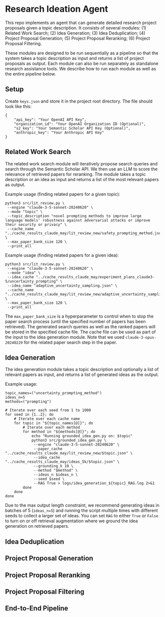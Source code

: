# Research Ideation Agent

This repo implements an agent that can generate detailed research project proposals given a topic description. It consists of several modules: (1) Related Work Search; (2) Idea Generation; (3) Idea Deduplication; (4) Project Proposal Generation; (5) Project Proposal Reranking; (6) Project Proposal Filtering. 

These modules are designed to be run sequentially as a pipeline so that the system takes a topic description as input and returns a list of project proposals as output. Each module can also be run separately as standalone research assistance tools. We describe how to run each module as well as the entire pipeline below.

## Setup

Create `keys.json` and store it in the project root directory. The file should look like this:

```
{
    "api_key": "Your OpenAI API Key",
    "organization_id": "Your OpenAI Organization ID (Optional)",
    "s2_key": "Your Semantic Scholar API Key (Optional)",
    "anthropic_key": "Your Anthropic API Key"
}
```

## Related Work Search

The related work search module will iteratively propose search queries and search through the Semantic Scholar API. We then use an LLM to score the relevance of retrieved papers for reranking. The module takes a topic description or an idea as input and returns a list of the most relevant papers as output.

Example usage (finding related papers for a given topic):
```
python3 src/lit_review.py \
 --engine "claude-3-5-sonnet-20240620" \
 --mode "topic" \
 --topic_description "novel prompting methods to improve large language models' robustness against adversarial attacks or improve their security or privacy" \
 --cache_name "../cache_results_claude_may/lit_review_new/safety_prompting_method.json" \
 --max_paper_bank_size 120 \
 --print_all
```

Example usage (finding related papers for a given idea): 
```
python3 src/lit_review.py \
 --engine "claude-3-5-sonnet-20240620" \
 --mode "idea" \
 --idea_cache "../cache_results_claude_may/experiment_plans_claude3-5/uncertainty_prompting" \
 --idea_name "adaptive_uncertainty_sampling.json" \
 --cache_name "../cache_results_claude_may/lit_review_new/adaptive_uncertainty_sampling.json" \
 --max_paper_bank_size 120 \
 --print_all
```

The `max_paper_bank_size` is a hyperparameter to control when to stop the paper search process (until the specified number of papers has been retrieved). The generated search queries as well as the ranked papers will be stored in the specified cache file. The cache file can be used as part of the input to the idea generation module. Note that we used `claude-3-opus-20240229` for the related paper search step in the paper. 


## Idea Generation

The idea generation module takes a topic description and optionally a list of relevant papers as input, and returns a list of generated ideas as the output. 

Example usage: 
```
topic_names=("uncertainty_prompting_method")
ideas_n=5
methods=("prompting")

# Iterate over each seed from 1 to 1000
for seed in {1..2}; do
    # Iterate over each cache name 
    for topic in "${topic_names[@]}"; do
        # Iterate over each method 
        for method in "${methods[@]}"; do
            echo "Running grounded_idea_gen.py on: $topic"
            python3 src/grounded_idea_gen.py \
             --engine "claude-3-5-sonnet-20240620" \
             --paper_cache "../cache_results_claude_may/lit_review_new/$topic.json" \
             --idea_cache "../cache_results_claude_may/ideas_5k/$topic.json" \
             --grounding_k 10 \
             --method "$method" \
             --ideas_n $ideas_n \
             --seed $seed \
             --RAG True > logs/idea_generation_${topic}_RAG.log 2>&1
        done
    done
done
```

Due to the max output length constraint, we recommend generating ideas in batches of 5 (`ideas_n=5`) and running the script multiple times with different seeds to collect a larger set of ideas. You can set `RAG` to either `True` or `False` to turn on or off retrieval augmentation where we ground the idea generation on retrieved papers. 

## Idea Deduplication


## Project Proposal Generation


## Project Proposal Reranking


## Project Proposal Filtering


## End-to-End Pipeline

